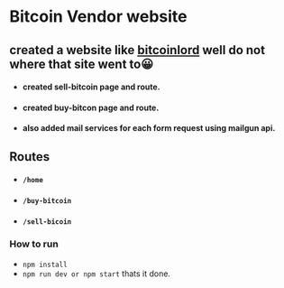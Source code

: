 # Bitcoin Vendor website

## created a website like [bitcoinlord](https://bitcoinlord.org) well do not where that site went to😀

- #### created sell-bitcoin page and route.
- #### created buy-bitcon page and route.
- #### also added mail services for each form request using mailgun api.

## Routes

- #### `/home`
- #### `/buy-bitcoin`
- #### `/sell-bicoin`

### How to run

- `npm install`
- `npm run dev or npm start` thats it done.
